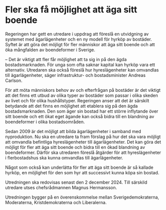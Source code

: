 # Fler ska få möjlighet att äga sitt boende

Regeringen har gett en utredare i uppdrag att föreslå en utvidgning av systemet med ägarlägenheter och en ny modell för hyrköp av bostäder. Syftet är att göra det möjligt för fler människor att äga sitt boende och att öka mångfalden av boendeformer i Sverige.

– Det är viktigt att fler får möjlighet att ta sig in på den ägda bostadsmarknaden. För unga som ofta saknar kapital kan hyrköp vara ett alternativ. Utredaren ska också föreslå hur hyreslägenheter kan omvandlas till ägarlägenheter, säger infrastruktur- och bostadsminister Andreas Carlson.

För att möta människors behov av och efterfrågan på bostäder är det viktigt att det finns ett utbud av olika typer av bostäder som passar i olika skeden av livet och för olika hushållstyper. Regeringen anser att det är särskilt betydande att det finns en möjlighet att etablera sig på den ägda bostadsmarknaden. Den som äger sin bostad har ett större inflytande över sitt boende och ett ökat eget ägan­de kan också bidra till en blandning av boendeformer i olika bostadsområden.

Sedan 2009 är det möjligt att bilda ägarlägenheter i samband med nyproduk­tion. Nu ska en utredare ta fram förslag på hur det ska vara möjligt att omvandla befintliga hyres­lägenheter till ägarlägenheter. Det kan göra det möjligt för fler att äga sitt boende och bidra till en ökad blandning av boendeformer. Därför ska utredaren föreslå åtgärder för att hyreslägenheter i flerbostadshus ska kunna omvandlas till ägarlägenheter.

Något som också kan underlätta för fler att äga sitt boende är så kallade hyrköp, en möjlighet för den som hyr att successivt kunna köpa sin bostad.

Utredningen ska redovisas senast den 2 december 2024. Till särskild utredare utses chefsrådmannen Magnus Hermansson.

Utredningen bygger på en överenskommelse mellan Sverigedemokraterna, Moderaterna, Kristdemokraterna och Liberalerna.
